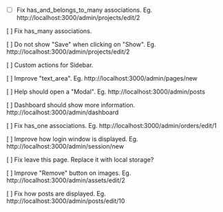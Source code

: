 - [ ] Fix has_and_belongs_to_many associations.
    Eg. http://localhost:3000/admin/projects/edit/2

[ ] Fix has_many associations.

[ ] Do not show "Save" when clicking on "Show".
    Eg. http://localhost:3000/admin/projects/edit/2

[ ] Custom actions for Sidebar.

[ ] Improve "text_area".
    Eg. http://localhost:3000/admin/pages/new

[ ] Help should open a "Modal".
    Eg. http://localhost:3000/admin/posts

[ ] Dashboard should show more information.
    http://localhost:3000/admin/dashboard

[ ] Fix has_one associations.
    Eg. http://localhost:3000/admin/orders/edit/1

[ ] Improve how login window is displayed.
    Eg. http://localhost:3000/admin/session/new

[ ] Fix leave this page. Replace it with local storage?

[ ] Improve "Remove" button on images.
    Eg. http://localhost:3000/admin/assets/edit/2

[ ] Fix how posts are displayed.
    Eg. http://localhost:3000/admin/posts/edit/10
